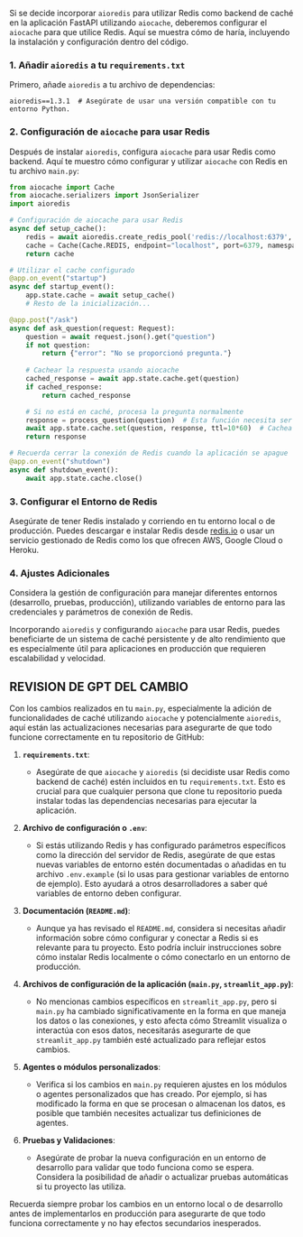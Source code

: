 Si se decide incorporar `aioredis` para utilizar Redis como backend de caché en la aplicación FastAPI utilizando `aiocache`, deberemos configurar el `aiocache` para que utilice Redis. Aquí se muestra cómo de haría, incluyendo la instalación y configuración dentro del código.

### 1. **Añadir `aioredis` a tu `requirements.txt`**
Primero, añade `aioredis` a tu archivo de dependencias:

```plaintext
aioredis==1.3.1  # Asegúrate de usar una versión compatible con tu entorno Python.
```

### 2. **Configuración de `aiocache` para usar Redis**
Después de instalar `aioredis`, configura `aiocache` para usar Redis como backend. Aquí te muestro cómo configurar y utilizar `aiocache` con Redis en tu archivo `main.py`:

```python
from aiocache import Cache
from aiocache.serializers import JsonSerializer
import aioredis

# Configuración de aiocache para usar Redis
async def setup_cache():
    redis = await aioredis.create_redis_pool('redis://localhost:6379', encoding="utf8")
    cache = Cache(Cache.REDIS, endpoint="localhost", port=6379, namespace="main", redis=redis, serializer=JsonSerializer())
    return cache

# Utilizar el cache configurado
@app.on_event("startup")
async def startup_event():
    app.state.cache = await setup_cache()
    # Resto de la inicialización...

@app.post("/ask")
async def ask_question(request: Request):
    question = await request.json().get("question")
    if not question:
        return {"error": "No se proporcionó pregunta."}
    
    # Cachear la respuesta usando aiocache
    cached_response = await app.state.cache.get(question)
    if cached_response:
        return cached_response

    # Si no está en caché, procesa la pregunta normalmente
    response = process_question(question)  # Esta función necesita ser definida o ajustada a tu lógica
    await app.state.cache.set(question, response, ttl=10*60)  # Cachea la respuesta por 10 minutos
    return response

# Recuerda cerrar la conexión de Redis cuando la aplicación se apague
@app.on_event("shutdown")
async def shutdown_event():
    await app.state.cache.close()
```

### 3. **Configurar el Entorno de Redis**
Asegúrate de tener Redis instalado y corriendo en tu entorno local o de producción. Puedes descargar e instalar Redis desde [redis.io](https://redis.io/download) o usar un servicio gestionado de Redis como los que ofrecen AWS, Google Cloud o Heroku.

### 4. **Ajustes Adicionales**
Considera la gestión de configuración para manejar diferentes entornos (desarrollo, pruebas, producción), utilizando variables de entorno para las credenciales y parámetros de conexión de Redis.

Incorporando `aioredis` y configurando `aiocache` para usar Redis, puedes beneficiarte de un sistema de caché persistente y de alto rendimiento que es especialmente útil para aplicaciones en producción que requieren escalabilidad y velocidad.

## REVISION DE GPT DEL CAMBIO 
Con los cambios realizados en tu `main.py`, especialmente la adición de funcionalidades de caché utilizando `aiocache` y potencialmente `aioredis`, aquí están las actualizaciones necesarias para asegurarte de que todo funcione correctamente en tu repositorio de GitHub:

1. **`requirements.txt`**:
   - Asegúrate de que `aiocache` y `aioredis` (si decidiste usar Redis como backend de caché) estén incluidos en tu `requirements.txt`. Esto es crucial para que cualquier persona que clone tu repositorio pueda instalar todas las dependencias necesarias para ejecutar la aplicación.

2. **Archivo de configuración o `.env`**:
   - Si estás utilizando Redis y has configurado parámetros específicos como la dirección del servidor de Redis, asegúrate de que estas nuevas variables de entorno estén documentadas o añadidas en tu archivo `.env.example` (si lo usas para gestionar variables de entorno de ejemplo). Esto ayudará a otros desarrolladores a saber qué variables de entorno deben configurar.

3. **Documentación (`README.md`)**:
   - Aunque ya has revisado el `README.md`, considera si necesitas añadir información sobre cómo configurar y conectar a Redis si es relevante para tu proyecto. Esto podría incluir instrucciones sobre cómo instalar Redis localmente o cómo conectarlo en un entorno de producción.

4. **Archivos de configuración de la aplicación (`main.py`, `streamlit_app.py`)**:
   - No mencionas cambios específicos en `streamlit_app.py`, pero si `main.py` ha cambiado significativamente en la forma en que maneja los datos o las conexiones, y esto afecta cómo Streamlit visualiza o interactúa con esos datos, necesitarás asegurarte de que `streamlit_app.py` también esté actualizado para reflejar estos cambios.

5. **Agentes o módulos personalizados**:
   - Verifica si los cambios en `main.py` requieren ajustes en los módulos o agentes personalizados que has creado. Por ejemplo, si has modificado la forma en que se procesan o almacenan los datos, es posible que también necesites actualizar tus definiciones de agentes.

6. **Pruebas y Validaciones**:
   - Asegúrate de probar la nueva configuración en un entorno de desarrollo para validar que todo funciona como se espera. Considera la posibilidad de añadir o actualizar pruebas automáticas si tu proyecto las utiliza.

Recuerda siempre probar los cambios en un entorno local o de desarrollo antes de implementarlos en producción para asegurarte de que todo funciona correctamente y no hay efectos secundarios inesperados.
